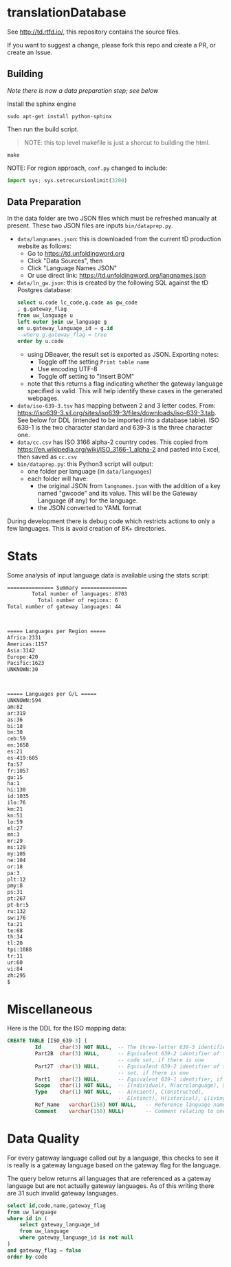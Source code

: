 # translationDatabase

See http://td.rtfd.io/, this repository contains the source files.

If you want to suggest a change, please fork this repo and create a PR, or create an Issue.


## Building

*Note there is now a data preparation step; see below*

Install the sphinx engine

    sudo apt-get install python-sphinx

Then run the build script.

> NOTE: this top level makefile is just a shorcut to building the html.

    make

NOTE: For region approach, `conf.py` changed to include:
```python
import sys; sys.setrecursionlimit(3200)
```


## Data Preparation

In the data folder are two JSON files which must
be refreshed manually at present. These two JSON
files are inputs `bin/dataprep.py`.

- `data/langnames.json`: this is downloaded from the 
current tD production website as follows:
    - Go to https://td.unfoldingword.org
    - Click "Data Sources", then
    - Click "Language Names JSON"
    - Or use direct link: https://td.unfoldingword.org/langnames.json
- `data/ln_gw.json`: this is created by the following SQL against the tD Postgres database:
    ```sql
    select u.code lc_code,g.code as gw_code
    , g.gateway_flag 
    from uw_language u 
    left outer join uw_language g 
    on u.gateway_language_id = g.id
    --where g.gateway_flag = true
    order by u.code
    ```
    - using DBeaver, the result set is exported as JSON. Exporting notes:
        - Toggle off the setting `Print table name`
        - Use encoding UTF-8
        - Toggle off setting to "Insert BOM"
    - note that this returns a flag indicating whether the gateway language specified is valid. This will help identify these cases in the generated webpages.
- `data/iso-639-3.tsv` has mapping between 2 and 3 letter codes. From:
https://iso639-3.sil.org/sites/iso639-3/files/downloads/iso-639-3.tab. See below for DDL (intended to be imported into a database table). ISO 639-1 is the two character standard and 639-3 is the three character one.
- `data/cc.csv` has ISO 3166 alpha-2 country codes. This copied from 
https://en.wikipedia.org/wiki/ISO_3166-1_alpha-2 and pasted into Excel, then saved as `cc.csv`
- `bin/dataprep.py`: this Python3 script will output:
    - one folder per language (in `data/languages`)
    - each folder will have:
        - the original JSON from `langnames.json` with the addition of a key named "gwcode" and its value. This will be the Gateway Language (if any) for the language.
        - the JSON converted to YAML format

During development there is debug code which restricts actions to 
only a few languages. This is avoid creation of 8K+ directories.

# Stats
Some analysis of input language data is available using the stats script:
```bash
=============== Summary ===============
        Total number of languages: 8703
          Total number of regions: 6
Total number of gateway languages: 44



===== Languages per Region =====
Africa:2331
Americas:1157
Asia:3142
Europe:420
Pacific:1623
UNKNOWN:30



===== Languages per G/L =====
UNKNOWN:594
am:82
ar:319
as:36
bi:18
bn:30
ceb:59
en:1658
es:21
es-419:605
fa:57
fr:1057
gu:15
ha:1
hi:130
id:1035
ilo:76
km:21
kn:51
lo:59
ml:27
mn:3
mr:29
ms:129
my:105
ne:104
or:18
pa:3
plt:12
pmy:8
ps:31
pt:267
pt-br:5
ru:132
sw:176
ta:21
te:68
th:34
tl:20
tpi:1088
tr:11
ur:60
vi:84
zh:295
$
```

# Miscellaneous
Here is the DDL for the ISO mapping data:
```sql
CREATE TABLE [ISO_639-3] (
         Id      char(3) NOT NULL,  -- The three-letter 639-3 identifier
         Part2B  char(3) NULL,      -- Equivalent 639-2 identifier of the bibliographic applications 
                                    -- code set, if there is one
         Part2T  char(3) NULL,      -- Equivalent 639-2 identifier of the terminology applications code 
                                    -- set, if there is one
         Part1   char(2) NULL,      -- Equivalent 639-1 identifier, if there is one    
         Scope   char(1) NOT NULL,  -- I(ndividual), M(acrolanguage), S(pecial)
         Type    char(1) NOT NULL,  -- A(ncient), C(onstructed),  
                                    -- E(xtinct), H(istorical), L(iving), S(pecial)
         Ref_Name   varchar(150) NOT NULL,   -- Reference language name 
         Comment    varchar(150) NULL)       -- Comment relating to one or more of the columns   
```

# Data Quality
For every gateway language called out by a language, this checks to see it is really is a gateway language based on the gateway flag for the language.

The query below returns all languages that are referenced as a gateway language but are not actually gateway languages. As of this writing there are 31 such invalid gateway languages.

```sql
select id,code,name,gateway_flag
from uw_language 
where id in (
	select gateway_language_id 
	from uw_language 
	where gateway_language_id is not null
)
and gateway_flag = false
order by code
```